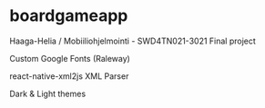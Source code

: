 # boardgameapp

Haaga-Helia / Mobiiliohjelmointi - SWD4TN021-3021 Final project

Custom Google Fonts (Raleway)

react-native-xml2js XML Parser

Dark & Light themes
